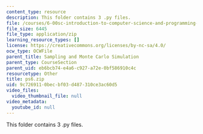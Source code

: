 ```yaml
---
content_type: resource
description: This folder contains 3 .py files.
file: /courses/6-00sc-introduction-to-computer-science-and-programming-spring-2011/9c7269110becbf03d487310ce3ac60d5_ps6.zip
file_size: 6445
file_type: application/zip
learning_resource_types: []
license: https://creativecommons.org/licenses/by-nc-sa/4.0/
ocw_type: OCWFile
parent_title: Sampling and Monte Carlo Simulation
parent_type: CourseSection
parent_uid: eb6bcb74-e4a6-c927-a72e-0bf586910c4c
resourcetype: Other
title: ps6.zip
uid: 9c726911-0bec-bf03-d487-310ce3ac60d5
video_files:
  video_thumbnail_file: null
video_metadata:
  youtube_id: null
---
```

This folder contains 3 .py files.